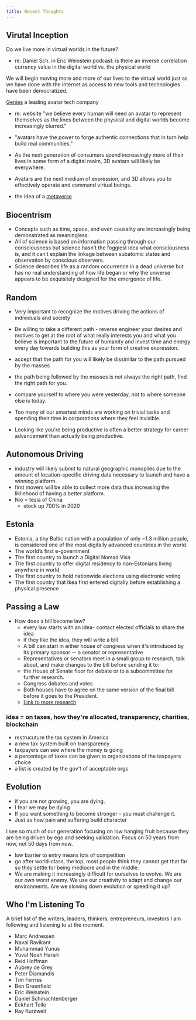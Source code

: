 ```yaml
---
title: Recent Thoughts
---
```


## Virutal Inception

Do we live more in virtual worlds in the future?
- re: Daniel Sch. in Eric Weinstein podcast: is there an inverse correlation currency value in the digital world vs. the physical world

We will begin moving more and more of our lives to the virtual world just as we have done with the internet as access to new tools and technologies have been democratized. 

[Genies](https://www.genies.com/) a leading avatar tech company
- re: website "we believe every human will need an avatar to represent themselves as the lines between the physical and digital worlds become increasingly blurred."
- "avatars have the power to forge authentic connections that in turn help build real communities."
- As the next generation of consumers spend increasingly more of their lives in some form of a digital realm, 3D avatars will likely be everywhere.
- Avatars are the next medium of expression, and 3D allows you to effectively operate and command virtual beings.

- the idea of a [metaverse](https://en.wikipedia.org/wiki/Metaverse)

## Biocentrism
- Concepts such as time, space, and even causality are increasingly being demonstrated as meaningless.
- All of science is based on information passing through our consciousness but science hasn’t the foggiest idea what consciousness is, and it can’t explain the linkage between subatomic states and observation by conscious observers. 
- Science describes life as a random occurrence in a dead universe but has no real understanding of how life began or why the universe appears to be exquisitely designed for the emergence of life.

## Random
- Very important to recognize the motives driving the actions of individuals and society
- Be willing to take a different path - reverse engineer your desires and motives to get at the root of what really interests you and what you believe is important to the future of humanity and invest time and energy every day towards building this as your form of creative expression. 
- accept that the path for you will likely be dissimilar to the path pursued by the masses
- the path being followed by the masses is not always the right path, find the right path for you. 
- compare yourself to where you were yesterday, not to where someone else is today. 

- Too many of our smartest minds are working on trivial tasks and spending their time in corporations where they feel invisible.
- Looking like you're being productive is often a better strategy for career advancement than actually being productive.

## Autonomous Driving
-  industry will likely submit to natural geographic monoplies due to the amount of location-specific driving data necessary to launch and have a winning platform. 
- first movers will be able to collect more data thus increasing the likliehood of having a better platform. 
- Nio = tesla of China
	- stock up 700% in 2020
	
## Estonia
- Estonia, a tiny Baltic nation with a population of only ~1.3 million people, is considered one of the most digitally advanced countries in the world.
- The world’s first e-government
- The first country to launch a Digital Nomad Visa
- The first country to offer digital residency to non-Estonians living anywhere in world
- The first country to hold nationwide elections using electronic voting 
- The first country that Ikea first entered digitally before establishing a physical presence

## Passing a Law

- How does a bill become law? 
	- every law starts with an idea- contact elected officials to share the idea
	- if they like the idea, they will write a bill
	- A bill can start in either house of congress when it's introduced by its primary sponsor -- a senator or representative 
	- Representatives or senators meet in a small group to research, talk about, and make changes to the bill before sending it to: 
	- the House of Senate floor for debate or to a subcommittee for further research. 
	- Congress debates and votes
	- Both houses have to agree on the same version of the final bill before it goes to the President. 
	- [Link to more research](http://www.nationalmodelcongress.org/uploads/2/6/7/3/26736439/nmc_bill_writing_guide.pdf)

### idea = on taxes, how they're allocated, transparency, charities, blockchain
- restrucuture the tax system in America
- a new tax system built on transparency
- taxpayers can see where the money is going 
- a percentage of taxes can be given to organizations of the taxpayers choice
- a list is created by the gov't of acceptable orgs


## Evolution

- if you are not growing, you are dying. 
- I fear we may be dying
- If you want something to become stronger - you must challenge it. 
- Just as how pain and suffering build character 

I see so much of our generation focusing on low hanging fruit because they are being driven by ego and seeking validation. Focus on 50 years from now, not 50 days from now. 
	
  - low barrier to entry means lots of competition 
  - go after world-class, the top, most people think they cannot get that far so they settle for being mediocre and in the middle.
  - We are making it increasingly difficult for ourselves to evolve. We are our own worst enemy. We use our creativity to adapt and change our environments. Are we slowing down evolution or speeding it up? 

## Who I'm Listening To

A brief list of the writers, leaders, thinkers, entrepreneurs, investors I am following and listening to at the moment. 

- Marc Andressen 
- Naval Ravikant
- Muhammad Yunus
- Yuval Noah Harari
- Reid Hoffman
- Aubrey de Grey
- Peter Diamandis
- Tim Ferriss
- Ben Greenfield
- Eric Weinstein
- Daniel Schmachtenberger
- Eckhart Tolle
- Ray Kurzweil
